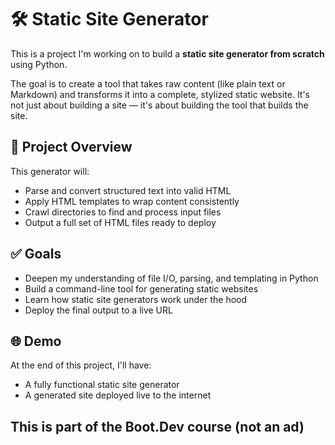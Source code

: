 # 🛠️ Static Site Generator

This is a project I'm working on to build a **static site generator from scratch** using Python.

The goal is to create a tool that takes raw content (like plain text or Markdown) and transforms it into a complete, stylized static website. It's not just about building a site — it's about building the tool that builds the site.

## 🚧 Project Overview

This generator will:

- Parse and convert structured text into valid HTML
- Apply HTML templates to wrap content consistently
- Crawl directories to find and process input files
- Output a full set of HTML files ready to deploy

## ✅ Goals

- Deepen my understanding of file I/O, parsing, and templating in Python
- Build a command-line tool for generating static websites
- Learn how static site generators work under the hood
- Deploy the final output to a live URL

## 🌐 Demo

At the end of this project, I'll have:

- A fully functional static site generator
- A generated site deployed live to the internet

## This is part of the Boot.Dev course (not an ad)
